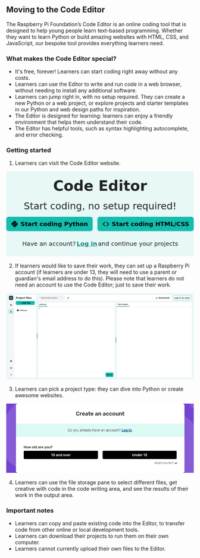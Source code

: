 ## Moving to the Code Editor

The Raspberry Pi Foundation’s Code Editor is an online coding tool that is designed to help young people learn text-based programming. Whether they want to learn Python or build amazing websites with HTML, CSS, and JavaScript, our bespoke tool provides everything learners need.

### What makes the Code Editor special?
- It's free, forever! Learners can start coding right away without any costs.
- Learners can use the Editor to write and run code in a web browser, without needing to install any additional software. 
- Learners can jump right in, with no setup required. They can create a new Python or a web project, or explore projects and starter templates in our Python and web design paths for inspiration.
- The Editor is designed for learning: learners can enjoy a friendly environment that helps them understand their code.
- The Editor has helpful tools, such as syntax highlighting autocomplete, and error checking.

### Getting started
1. Learners can visit the Code Editor website.

![Getting started page for the Code Editor](images/image1.png)

2. If learners would like to save their work, they can set up a Raspberry Pi account (if learners are under 13, they will need to use a parent or guardian's email address to do this). Please note that learners do not need an account to use the Code Editor; just to save their work.

![Account creation page for the Code Editor](images/image2.png)

3. Learners can pick a project type: they can dive into Python or create awesome websites.

![The UI for the Code Editor](images/image3.png)

4. Learners can use the file storage pane to select different files, get creative with code in the code writing area, and see the results of their work in the output area.

### Important notes
- Learners can copy and paste existing code into the Editor, to transfer code from other online or local development tools.
- Learners can download their projects to run them on their own computer.
- Learners cannot currently upload their own files to the Editor.
